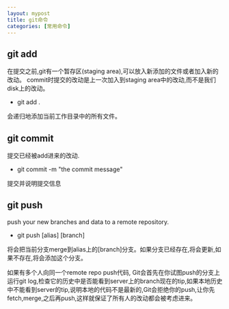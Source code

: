 ```yaml
---
layout: mypost
title: git命令
categories: [常用命令]
---
```


## git add
在提交之前,git有一个暂存区(staging area),可以放入新添加的文件或者加入新的改动。 commit时提交的改动是上一次加入到staging area中的改动,而不是我们disk上的改动。

- git add .

会递归地添加当前工作目录中的所有文件。

## git commit
提交已经被add进来的改动.

- git commit -m "the commit message"

提交并说明提交信息

## git push
push your new branches and data to a remote repository.

- git push [alias] [branch]

将会把当前分支merge到alias上的[branch]分支。如果分支已经存在,将会更新,如果不存在,将会添加这个分支。

如果有多个人向同一个remote repo push代码, Git会首先在你试图push的分支上运行git log,检查它的历史中是否能看到server上的branch现在的tip,如果本地历史中不能看到server的tip,说明本地的代码不是最新的,Git会拒绝你的push,让你先fetch,merge,之后再push,这样就保证了所有人的改动都会被考虑进来。
